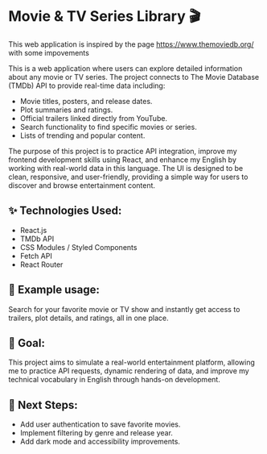 # Movie & TV Series Library 🎬

This web application is inspired by the page https://www.themoviedb.org/ with some impovements

This is a web application where users can explore detailed information about any movie or TV series. The project connects to The Movie Database (TMDb) API to provide real-time data including:

- Movie titles, posters, and release dates.
- Plot summaries and ratings.
- Official trailers linked directly from YouTube.
- Search functionality to find specific movies or series.
- Lists of trending and popular content.

The purpose of this project is to practice API integration, improve my frontend development skills using React, and enhance my English by working with real-world data in this language. The UI is designed to be clean, responsive, and user-friendly, providing a simple way for users to discover and browse entertainment content.

## ✨ Technologies Used:

- React.js
- TMDb API
- CSS Modules / Styled Components
- Fetch API
- React Router

## 📝 Example usage:

Search for your favorite movie or TV show and instantly get access to trailers, plot details, and ratings, all in one place.

## 🎯 Goal:

This project aims to simulate a real-world entertainment platform, allowing me to practice API requests, dynamic rendering of data, and improve my technical vocabulary in English through hands-on development.

## 🚀 Next Steps:

- Add user authentication to save favorite movies.
- Implement filtering by genre and release year.
- Add dark mode and accessibility improvements.
